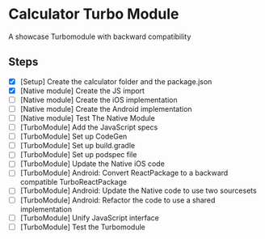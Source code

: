 <h1>Calculator Turbo Module</h1>
<p>A showcase Turbomodule with backward compatibility</p>

## Steps

- [x] [Setup] Create the calculator folder and the package.json
- [x] [Native module] Create the JS import
- [ ] [Native module] Create the iOS implementation
- [ ] [Native module] Create the Android implementation
- [ ] [Native module] Test The Native Module
- [ ] [TurboModule] Add the JavaScript specs
- [ ] [TurboModule] Set up CodeGen
- [ ] [TurboModule] Set up build.gradle
- [ ] [TurboModule] Set up podspec file
- [ ] [TurboModule] Update the Native iOS code
- [ ] [TurboModule] Android: Convert ReactPackage to a backward compatible TurboReactPackage
- [ ] [TurboModule] Android: Update the Native code to use two sourcesets
- [ ] [TurboModule] Android: Refactor the code to use a shared implementation
- [ ] [TurboModule] Unify JavaScript interface
- [ ] [TurboModule] Test the Turbomodule
